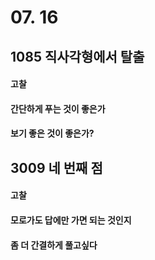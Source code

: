 # 07. 16
## **1085 직사각형에서 탈출**
#### 고찰
#### 간단하게 푸는 것이 좋은가
#### 보기 좋은 것이 좋은가?


## **3009 네 번째 점**
#### 고찰
#### 모로가도 답에만 가면 되는 것인지
#### 좀 더 간결하게 풀고싶다
